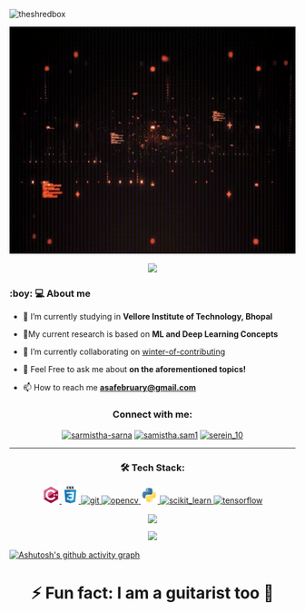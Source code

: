<p align="left"> <img src="https://komarev.com/ghpvc/?username=theshredbox&label=Profile%20views&color=0e75b6&style=flat" alt="theshredbox" /> </p>
<p align="center"> <img height="400" width="800" src="https://github.com/theshredbox/theshredbox/blob/main/intro.gif" alt="theshredbox" /> </p>

<p align="center">
  <img src="https://readme-typing-svg.herokuapp.com?color=0d8eceF&size=30&center=true&vCenter=true&width=550&height=70&lines=Hey+There+%F0%9F%91%8B%2C+I+am+Aryan+✌️+;▶+A+Perspective+Driven+Person+%F0%9F%92%BB;▶+A+ML+Enthusiast+%F0%9F%93%94;▶+Keen+Learner+%F0%9F%95%B5%EF%B8%8F%E2%80%8D%E2%99%80%EF%B8%8F">
</p>


<h3 align="left"> :boy: 💻  About me </h3>

- 🔭 I’m currently studying in **Vellore Institute of Technology, Bhopal**

- 🌱My current research is based on **ML and Deep Learning Concepts** 
- 👯 I’m currently collaborating on [winter-of-contributing](https://github.com/girlscript/winter-of-contributing)

- 💬 Feel Free to ask me about **on the aforementioned topics!**

- 📫 How to reach me **asafebruary@gmail.com**
      

<h3 align="center">Connect with me:</h3>
<p align="center">  
<a href="https://www.linkedin.com/in/aryan-ahuja-013443190/" target="blank"><img align="center" src="https://raw.githubusercontent.com/rahuldkjain/github-profile-readme-generator/master/src/images/icons/Social/linked-in-alt.svg" alt="sarmistha-sarna" height="30" width="40" /></a>
<a href="https://www.facebook.com/arihanta.ahuja" target="blank"><img align="center" src="https://raw.githubusercontent.com/rahuldkjain/github-profile-readme-generator/master/src/images/icons/Social/facebook.svg" alt="samistha.sam1" height="30" width="40" /></a>
<a href="https://instagram.com/aryanspamsit" target="blank"><img align="center" src="https://raw.githubusercontent.com/rahuldkjain/github-profile-readme-generator/master/src/images/icons/Social/instagram.svg" alt="serein_10" height="30" width="40" /></a>
</p>

<hr>
<h3 align="center"> 🛠 Tech Stack:</h3>

<p align="center">
</a> <a href="https://www.w3schools.com/cpp/" target="_blank"> <img src="https://raw.githubusercontent.com/devicons/devicon/master/icons/cplusplus/cplusplus-original.svg" alt="cplusplus" width="30" height="30"/> </a> <a href="https://www.w3schools.com/css/" target="_blank"> <img src="https://raw.githubusercontent.com/devicons/devicon/master/icons/css3/css3-original-wordmark.svg" alt="css3" width="30" height="30"/> </a> <a href="https://git-scm.com/" target="_blank"> <img src="https://www.vectorlogo.zone/logos/git-scm/git-scm-icon.svg" alt="git" width="30" height="30"/> </a> <a href="https://opencv.org/" target="_blank"> <img src="https://www.vectorlogo.zone/logos/opencv/opencv-icon.svg" alt="opencv" width="30" height="30"/> </a> <a href="https://www.python.org" target="_blank"><img src="https://raw.githubusercontent.com/devicons/devicon/master/icons/python/python-original.svg" alt="python" width="30" height="30"/> </a> </a> <a href="https://scikit-learn.org/" target="_blank"> <img src="https://upload.wikimedia.org/wikipedia/commons/0/05/Scikit_learn_logo_small.svg" alt="scikit_learn" width="30" height="30"/> </a> <a href="https://www.tensorflow.org" target="_blank"> <img src="https://www.vectorlogo.zone/logos/tensorflow/tensorflow-icon.svg" alt="tensorflow" width="30" height="30"/> </a> </p>
<p align="center"><img align="center" src="https://github-readme-stats.vercel.app/api/?username=theshredbox&count_private=true&theme=tokyonight&showicons=true" /> 

<p align = "center">
  <img src = "http://github-readme-streak-stats.herokuapp.com?user=theshredbox&theme=Javascript&hide_border=true&date_format=M%20j%5B%2C%20Y%5D">
</p>
    
  [![Ashutosh's github activity graph](https://activity-graph.herokuapp.com/graph?username=theshredbox&theme=xcode)](https://github.com/ashutosh00710/github-readme-activity-graph)


<h1>
<p align="center"> ⚡ Fun fact:  I am a guitarist too 🎵 
  
</h1>




